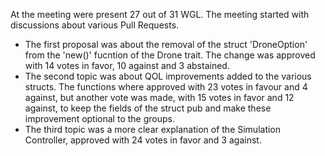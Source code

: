 At the meeting were present 27 out of 31 WGL.
The meeting started with discussions about various Pull Requests.
* The first proposal  was about the removal of the struct 'DroneOption' from the 'new()' fucntion of the Drone trait. The change was approved with 14 votes in favor, 10 against and 3 abstained.
* The second topic was about QOL improvements added to the various structs. The functions where approved with 23 votes in favour and 4 against, but another vote was made, with 15 votes in favor and 12 against, to keep the fields of the struct pub and make these improvement optional to the groups.
* The third topic was a more clear explanation of the Simulation Controller, approved with 24 votes in favor and 3 against.
